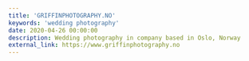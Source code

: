 ```yaml
---
title: 'GRIFFINPHOTOGRAPHY.NO'
keywords: 'wedding photography'
date: 2020-04-26 00:00:00
description: Wedding photography in company based in Oslo, Norway
external_link: https://www.griffinphotography.no
---
```


